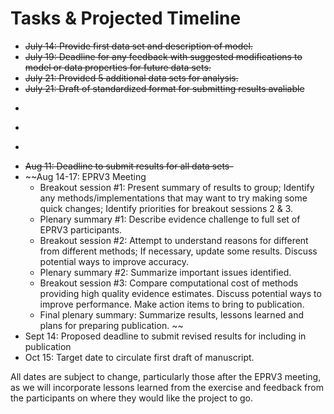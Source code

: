 # Tasks & Projected Timeline

* ~~July 14:  Provide first data set and description of model.~~
* ~~July 19:  Deadline for any feedback with suggested modifications to model or data properties for future data sets.~~
* ~~July 21:  Provided 5 additional data sets for analysis.~~
* ~~July 21: Draft of standardized format for submitting results avaliable~~
* ~~~July 28:  Recommended Deadline to provide results in standardized format for first data set.~~
* ~~~Aug 4:  Provide updates to standardized format for submitting results~~
* ~~~Aug 4:  Attempt to provide obvious feedback (e.g., "your estimate was way off, please check that you don't have a typeo in your priors or other obvious bug")~~
* ~~Aug 11:  Deadline to submit results for all data sets-~~
* ~~Aug 14-17:  EPRV3 Meeting 
  - Breakout session #1:  Present summary of results to group; Identify any methods/implementations that may want to try making some quick changes;  Identify priorities for breakout sessions 2 & 3. 
  - Plenary summary #1:  Describe evidence challenge to full set of EPRV3 participants.
  - Breakout session #2:  Attempt to understand reasons for different from different methods;  If necessary, update some results.  Discuss potential ways to improve accuracy.
  - Plenary summary #2:  Summarize important issues identified. 
  - Breakout session #3:  Compare computational cost of methods providing high quality evidence estimates.  Discuss potential ways to improve performance.  Make action items to bring to publication.  
  - Final plenary summary:  Summarize results, lessons learned and plans for preparing publication. ~~
* Sept 14:  Proposed deadline to submit revised results for including in publication
* Oct 15:  Target date to circulate first draft of manuscript.  

All dates are subject to change, particularly those after the EPRV3 meeting, as we will incorporate lessons learned from the exercise and feedback from the participants on where they would like the project to go.

